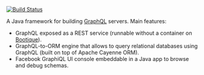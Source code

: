 [![Build Status](https://travis-ci.org/andrus/bootique-graphql.svg?branch=master)](https://travis-ci.org/andrus/bootique-graphql)

A Java framework for building [GraphQL](https://facebook.github.io/graphql/) servers. Main features:

* GraphQL exposed as a REST service (runnable without a container on [Bootique](https://github.com/nhl/bootique)).
* GraphQL-to-ORM engine that allows to query relational databases using GraphQL (built on top of Apache Cayenne ORM).
* Facebook GraphiQL UI console embeddable in a Java app to browse and debug schemas.
